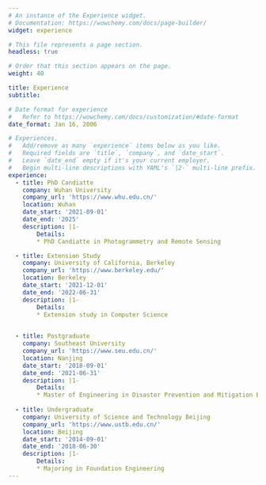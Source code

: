 ```yaml
---
# An instance of the Experience widget.
# Documentation: https://wowchemy.com/docs/page-builder/
widget: experience

# This file represents a page section.
headless: true

# Order that this section appears on the page.
weight: 40

title: Experience
subtitle:

# Date format for experience
#   Refer to https://wowchemy.com/docs/customization/#date-format
date_format: Jan 16, 2006

# Experiences.
#   Add/remove as many `experience` items below as you like.
#   Required fields are `title`, `company`, and `date_start`.
#   Leave `date_end` empty if it's your current employer.
#   Begin multi-line descriptions with YAML's `|2-` multi-line prefix.
experience:
  - title: PhD Candiatte
    company: Wuhan University
    company_url: 'https://www.whu.edu.cn/'
    location: Wuhan
    date_start: '2021-09-01'
    date_end: '2025'
    description: |1-
        Details:
        * PhD Candiatte in Photogrammetry and Remote Sensing

  - title: Extension Study
    company: University of California, Berkeley
    company_url: 'https://www.berkeley.edu/'
    location: Berkeley
    date_start: '2021-12-01'
    date_end: '2022-06-31'
    description: |1-
        Details:
        * Extension study in Computer Science
        

  - title: Postgraduate
    company: Southeast University
    company_url: 'https://www.seu.edu.cn/'
    location: Nanjing
    date_start: '2018-09-01'
    date_end: '2021-06-31'
    description: |1-
        Details:
        * Master of Engineering in Disaster Prevention and Mitigation Engineering
        
  - title: Undergraduate
    company: University of Science and Technology Beijing
    company_url: 'https://www.ustb.edu.cn/'
    location: Beijing
    date_start: '2014-09-01'
    date_end: '2018-06-30'
    description: |1-
        Details:
        * Majoring in Foundation Engineering
---
```

